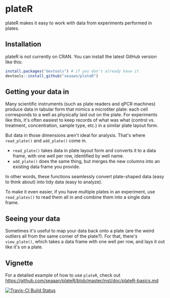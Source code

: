 <!-- README.md is generated from README.Rmd. Please edit that file -->
plateR
======

plateR makes it easy to work with data from experiments performed in plates.

Installation
------------

plateR is not currently on CRAN. You can install the latest GitHub version like this:

``` r
install.packages("devtools") # if you don't already have it
devtools::install_github("seaaan/plateR")
```

Getting your data in
--------------------

Many scientific instruments (such as plate readers and qPCR machines) produce data in tabular form that mimics a microtiter plate: each cell corresponds to a well as physically laid out on the plate. For experiments like this, it's often easiest to keep records of what was what (control vs. treatment, concentration, sample type, etc.) in a similar plate layout form.

But data in those dimensions aren't ideal for analysis. That's where `read_plate()` and `add_plate()` come in.

-   `read_plate()` takes data in plate layout form and converts it to a data frame, with one well per row, identified by well name.
-   `add_plate()` does the same thing, but merges the new columns into an existing data frame you provide.

In other words, these functions seamlessly convert plate-shaped data (easy to think about) into tidy data (easy to analyze).

To make it even easier, if you have multiple plates in an experiment, use `read_plates()` to read them all in and combine them into a single data frame.

Seeing your data
----------------

Sometimes it's useful to map your data back onto a plate (are the weird outliers all from the same corner of the plate?). For that, there's `view_plate()`, which takes a data frame with one well per row, and lays it out like it's on a plate.

Vignette
--------

For a detailed example of how to use `plateR`, check out <https://github.com/seaaan/plateR/blob/master/inst/doc/plateR-basics.md>

[![Travis-CI Build Status](https://travis-ci.org/seaaan/plateR.svg?branch=master)](https://travis-ci.org/seaaan/plateR)
